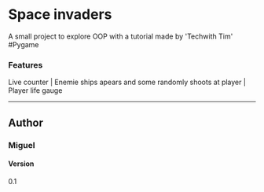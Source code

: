 <h1>Space invaders</h1>
A small project to explore OOP with a tutorial made by 'Techwith Tim'
#Pygame
<h3>Features</h3>
Live counter |
Enemie ships apears and some randomly shoots at player |
Player life gauge 
<hr>
<h2>Author</h2>
<h3>Miguel</h3>

<h4>Version</h4>
0.1
